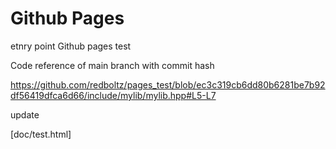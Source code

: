 # Github Pages 

etnry point
Github pages test

Code reference of main branch with commit hash

https://github.com/redboltz/pages_test/blob/ec3c319cb6dd80b6281be7b92df56419dfca6d66/include/mylib/mylib.hpp#L5-L7


update

[doc/test.html]

  
